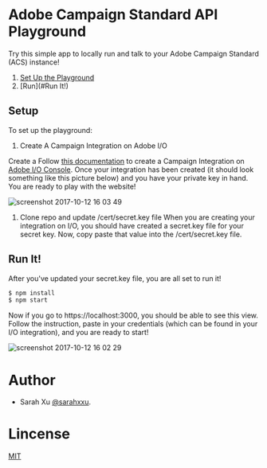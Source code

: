 # Adobe Campaign Standard API Playground
  Try this simple app to locally run and talk to your Adobe Campaign Standard (ACS) instance!

1. [Set Up the Playground](#Setup)
1. [Run](#Run It!)

## <a name="Setup">Setup</a>

To set up the playground:

1. Create A Campaign Integration on Adobe I/O

Create a Follow [this documentation](https://docs.campaign.adobe.com/doc/standard/en/api/ACS_API.html#adobeio-configuration) to create a Campaign Integration on [Adobe I/O Console](https://console.adobe.io/integrations). Once your integration has been created (it should look something like this picture below) and you have your private key in hand. You are ready to play with the website!
  
  ![screenshot 2017-10-12 16 03 49](https://user-images.githubusercontent.com/7494850/31523228-1d64a7b8-af67-11e7-9c0d-b5fa6e228b6a.png)
  
1. Clone repo and update /cert/secret.key file
  When you are creating your integration on I/O, you should have created a secret.key file for your secret key. Now, copy paste that value into the /cert/secret.key file.

## <a name="Run">Run It!</a>

  After you've updated your secret.key file, you are all set to run it!
  ```sh
  $ npm install
  $ npm start
  ```
  Now if you go to https://localhost:3000, you should be able to see this view. Follow the instruction, paste in your credentials (which can be found in your I/O integration), and you are ready to start!

 ![screenshot 2017-10-12 16 02 29](https://user-images.githubusercontent.com/7494850/31523179-d91b0836-af66-11e7-93a9-0a67da85e9d9.png)

# Author
- Sarah Xu [@sarahxxu](https://github.com/sarahxxu).

# Lincense
[MIT](LICENSE)
